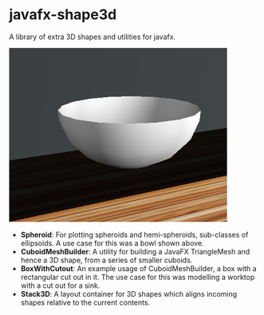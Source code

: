 # javafx-shape3d

A library of extra 3D shapes and utilities for javafx.

![bowl.png](bowl.png)

 * **Spheroid**: For plotting spheroids and hemi-spheroids, sub-classes of ellipsoids. A use case for this was a bowl shown above.
 * **CuboidMeshBuilder**: A utility for building a JavaFX TriangleMesh and hence a 3D shape, from a series of smaller cuboids.
 * **BoxWithCutout**: An example usage of CuboidMeshBuilder, a box with a rectangular cut out in it. The use case for this was modelling a worktop with a cut out for a sink.
 * **Stack3D**: A layout container for 3D shapes which aligns incoming shapes relative to the current contents.
